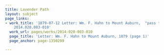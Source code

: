 ```yaml
---
title: Lavender Path
layout: subject
page_links:
- work_title: '1879-07-12 Letter: Wm. F. Hahn to Mount Auburn,  "pass to the grounds,"
    2014.020.003-010'
  work_url: pages/works/2014-020-003-010
  page_title: 'Letter: Wm. F. Hahn to Mount Auburn, 1879 (page 1)'
  page_anchor: page-1350299

---
```

